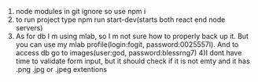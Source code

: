 1) node modules in git ignore so use npm i
2) to run project type npm run start-dev(starts both react end node servers)
3) As for db I m using mlab, so I m not sure how to properly back up it. But you can use my mlab profile(login:fogit, password:0025557l). And to access db go to images(user:god, password:blessrng7)
4)I dont have time to validate form input, but it should check if it is not emty and it has .png .jpg or .jpeg extentions
